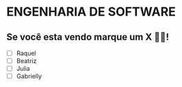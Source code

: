 # ENGENHARIA DE SOFTWARE

## Se você esta vendo marque um X 👍🏽!

- [ ] Raquel
- [ ] Beatriz
- [ ] Julia
- [ ] Gabrielly